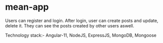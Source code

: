 # mean-app
Users can register and login.
After login, user can create posts and update, delete it.
They can see the posts created by other users aswell.

Technology stack:-
Angular-11, NodeJS, ExpressJS, MongoDB, Mongoose
